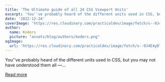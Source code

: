 ```yaml
---
title: 'The Ultimate guide of all 24 CSS Viewport Units'
excerpt: 'You''ve probably heard of the different units used in CSS, but you may not have understood them all —...'
date: '2022-12-24'
coverImage: 'https://res.cloudinary.com/practicaldev/image/fetch/s--9J4E4yDT--/c_imagga_scale,f_auto,fl_progressive,h_420,q_auto,w_1000/https://dev-to-uploads.s3.amazonaws.com/uploads/articles/nv6fe7im3xls295x3s48.png'
author:
  name: Koders
  picture: "assets/blog/authors/koders.png"
ogImage:
  url: 'https://res.cloudinary.com/practicaldev/image/fetch/s--9J4E4yDT--/c_imagga_scale,f_auto,fl_progressive,h_420,q_auto,w_1000/https://dev-to-uploads.s3.amazonaws.com/uploads/articles/nv6fe7im3xls295x3s48.png'
---
```


You''ve probably heard of the different units used in CSS, but you may not have understood them all —...

[Read more](https://dev.to/arafat4693/the-ultimate-guide-of-all-24-css-viewport-units-3dhk)
